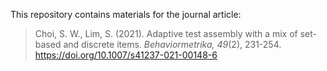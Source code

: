 
This repository contains materials for the journal article:

> Choi, S. W., Lim, S. (2021). Adaptive test assembly with a mix of set-based and discrete items. *Behaviormetrika, 49*(2), 231-254. https://doi.org/10.1007/s41237-021-00148-6
